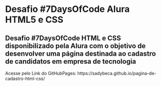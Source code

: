 # Desafio #7DaysOfCode Alura HTML5 e CSS
<h2>Desafio #7DaysOfCode HTML e CSS disponibilizado pela Alura com o objetivo de desenvolver uma página destinada ao cadastro de candidatos em empresa de tecnologia</h2>

<p>Acesse pelo Link do GitHubPages: https://sadybeca.github.io/pagina-de-cadastro-html-css/</p>


